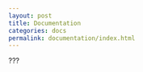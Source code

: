 ```yaml
---
layout: post
title: Documentation
categories: docs
permalink: documentation/index.html
---
```


???
